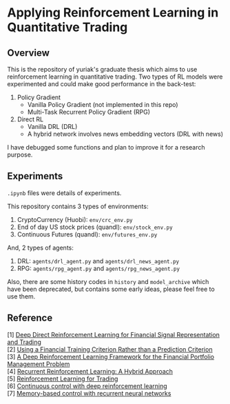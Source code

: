 # Applying Reinforcement Learning in Quantitative Trading

## Overview  

This is the repository of yuriak's graduate thesis which aims to use reinforcement learning in quantitative trading.
Two types of RL models were experimented and could make good performance in the back-test:
1. Policy Gradient
    - Vanilla Policy Gradient (not implemented in this repo)
    - Multi-Task Recurrent Policy Gradient (RPG)
2. Direct RL
    - Vanilla DRL (DRL) 
    - A hybrid network involves news embedding vectors (DRL with news)

I have debugged some functions and plan to improve it for a research purpose. 
## Experiments

```.ipynb``` files were details of experiments.

This repository contains 3 types of environments:  
1. CryptoCurrency (Huobi): ```env/crc_env.py```  
2. End of day US stock prices (quandl): ```env/stock_env.py```  
3. Continuous Futures (quandl): ```env/futures_env.py```  

And, 2 types of agents:  
1. DRL: ```agents/drl_agent.py``` and ```agents/drl_news_agent.py```  
2. RPG: ```agents/rpg_agent.py``` and ```agents/rpg_news_agent.py```  


Also, there are some history codes in ```history``` and ```model_archive``` which have been deprecated, but contains some early ideas, please feel free to use them.

## Reference

[1] [Deep Direct Reinforcement Learning for Financial Signal Representation and Trading](http://ieeexplore.ieee.org/document/7407387/)  
[2] [Using a Financial Training Criterion Rather than a Prediction Criterion](http://www.worldscientific.com/doi/abs/10.1142/S0129065797000422)  
[3] [A Deep Reinforcement Learning Framework for the Financial Portfolio Management Problem](http://arxiv.org/abs/1706.10059)  
[4] [Recurrent Reinforcement Learning: A Hybrid Approach](http://arxiv.org/abs/1509.03044)  
[5] [Reinforcement Learning for Trading](http://dl.acm.org/citation.cfm?id=340534.340841)  
[6] [Continuous control with deep reinforcement learning](http://arxiv.org/abs/1509.02971)  
[7] [Memory-based control with recurrent neural networks](https://arxiv.org/abs/1512.04455)  
